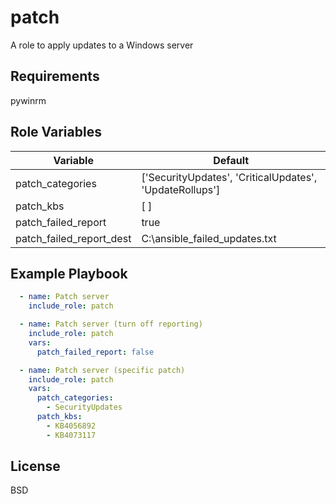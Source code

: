 patch
=========

A role to apply updates to a Windows server

Requirements
------------

pywinrm

Role Variables
--------------

| Variable | Default |
| --- | --- |
| patch_categories | \['SecurityUpdates', 'CriticalUpdates', 'UpdateRollups'\] |
| patch_kbs | \[ \] |
| patch_failed_report | true |
| patch_failed_report_dest | C:\\ansible_failed_updates.txt |

Example Playbook
----------------
```yaml
  - name: Patch server
    include_role: patch

  - name: Patch server (turn off reporting)
    include_role: patch
    vars:
      patch_failed_report: false

  - name: Patch server (specific patch)
    include_role: patch
    vars:
      patch_categories:
        - SecurityUpdates
      patch_kbs:
        - KB4056892
        - KB4073117
```

License
-------

BSD
